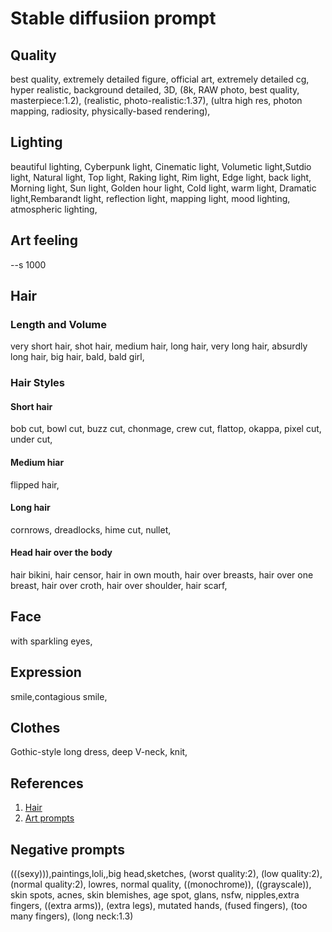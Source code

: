 # Stable diffusiion prompt
## Quality
best quality, extremely detailed figure, official art, extremely detailed cg, hyper realistic, background detailed, 3D,
(8k, RAW photo, best quality, masterpiece:1.2), (realistic, photo-realistic:1.37), 
(ultra high res, photon mapping, radiosity, physically-based rendering),

## Lighting
beautiful lighting, Cyberpunk light, Cinematic light, Volumetic light,Sutdio light, Natural light, Top light, Raking light, Rim light, Edge light, back light, Morning light, Sun light, Golden hour light, 
Cold light, warm light, Dramatic light,Rembarandt light, reflection light, mapping light, mood lighting, atmospheric lighting,

## Art feeling
--s 1000

## Hair
### Length and Volume
very short hair, shot hair, medium hair, long hair, very long hair, absurdly long hair, big hair, bald, bald girl,

### Hair Styles
#### Short hair
bob cut, bowl cut, buzz cut, chonmage, crew cut, flattop, okappa, pixel cut, under cut,

#### Medium hiar
flipped hair,

#### Long hair
cornrows, dreadlocks, hime cut, nullet,

#### Head hair over the body
hair bikini, hair censor, hair in own mouth, hair over breasts, hair over one breast, hair over croth, hair over shoulder, hair scarf,

## Face
with sparkling eyes,

## Expression
smile,contagious smile,

## Clothes
Gothic-style long dress, deep V-neck,
knit,

## References
1. [Hair](https://danbooru.donmai.us/wiki_pages/tag_group%3Ahair_styles)
2. [Art prompts](https://artprompts.org/)

## Negative prompts
(((sexy))),paintings,loli,,big head,sketches, (worst quality:2), (low quality:2), (normal quality:2), lowres, normal quality, ((monochrome)), ((grayscale)), skin spots, acnes, skin blemishes, age spot, glans, nsfw, nipples,extra fingers, ((extra arms)), (extra legs), mutated hands, (fused fingers), (too many fingers), (long neck:1.3)
